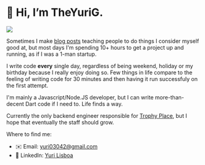 # 👋 Hi, I’m TheYuriG.
<img src="https://github-profile-summary-cards.vercel.app/api/cards/profile-details?username=TheYuriG&theme=radical"/>

Sometimes I make [blog posts](https://github.com/TheYuriG/blog_lessons/tree/master/discord_create_channels) teaching people to do things I consider myself good at, but most days I'm spending 10+ hours to get a project up and running, as if I was a 1-man startup.

I write code **every** single day, regardless of being weekend, holiday or my birthday because I really enjoy doing so. Few things in life compare to the feeling of writing code for 30 minutes and then having it run successfuly on the first attempt.

I'm mainly a Javascript/Node.JS developer, but I can write more-than-decent Dart code if I need to. Life finds a way.

Currently the only backend engineer responsible for [Trophy Place](https://trophy.place), but I hope that eventually the staff should grow.

Where to find me:
- ✉️ Email: yuri03042@gmail.com
- 💼 LinkedIn: [Yuri Lisboa](https://www.linkedin.com/in/theyurig/)
